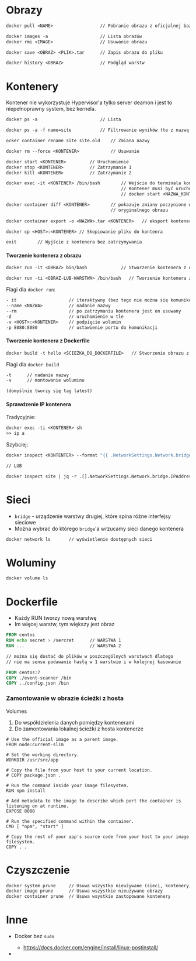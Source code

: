 # Obrazy

```dockerfile
docker pull <NAME>					// Pobranie obrazu z oficjalnej bazy

docker images -a					// Lista obrazów
docker rmi <IMAGE>					// Usuwanie obrazu

docker save <OBRAZ> <PLIK>.tar		// Zapis obrazu do pliku

docker history <OBRAZ>				// Podgląd warstw
```

# Kontenery

Kontener nie wykorzystuje Hypervisor'a tylko server deamon i jest to niepełnoprawny system, bez kernela.

```dockerfile
docker ps -a						// Lista

docker ps -a -f name=site			// Filtrowanie wyników (te z nazwą site)

ocker container rename site site.old	// Zmiana nazwy

docker rm --force <KONTENER>			// Usuwanie

docker start <KONTENER>			// Uruchomienie
docker stop <KONTENER>			// Zatrzymanie 1
docker kill <KONTENER>			// Zatrzymanie 2

docker exec -it <KONTENER> /bin/bash		// Wejście do terminala kontenera
											// Kontener musi być uruchomiony
											// docker start <NAZWA_KONTENERA>

docker container diff <KONTENER>		// pokazuje zmiany poczynione wzgledem 
										// oryginalnego obrazu
										
docker container export -o <NAZWA>.tar <KONTENER>	// eksport kontenera do pliku

docker cp <HOST>:<KONTENER>	// Skopiowanie pliku do kontenra

exit		// Wyjście z kontenera bez zatrzymywania
```

#### Tworzenie kontenera z obrazu

```dockerfile
docker run -it <OBRAZ> bin/bash				// Stworzenie kontenera z obrazu

docker run -ti <OBRAZ-LUB-WARSTWA> /bin/bash   // Tworzenie kontenera z konkretnej warstwy
```

Flagi dla `docker run`:

```dockerfile
- it					// iteraktywny (bez tego nie można się komunikować przez terminal)
--name <NAZWA>			// nadanie nazwy
--rm					// po zatrzymaniu kontenera jest on usuwany
-d						// uruchomienie w tle
-v <HOST>:<KONTENER>	// podpięcie wolumin
-p 8080:8080			// ustawienie portu do komunikacji
```

#### Tworzenie kontenera z Dockerfile

```dockerfile
docker build -t hello <ŚCIEŻKA_DO_DOCKERFILE>	// Stworzenie obrazu z Dockerfile
```


Flagi dla `docker build`


```dockerfile
-t		// nadanie nazwy
-v		// montowanie woluminu

(domyślnie tworzy się tag latest)
```

#### Sprawdzenie IP kontenera

Tradycyjnie:

```dockerfile
docker exec -ti <KONTENER> sh
>> ip a
```

Szybciej:

```dockerfile
docker inspect <KONTENTER> --format "{{ .NetworkSettings.Network.bridge.IPAddress }}"

// LUB

docker inspect site | jq -r .[].NetworkSettings.Network.bridge.IPAddress
```

# Sieci

* `bridge` - urządzenie warstwy drugiej, które spina różne interfejsy sieciowe
* Można wybrać do którego `bridge`'a wrzucamy sieci danego kontenera

```dockerfile
docker network ls		// wyświetlenie dostępnych sieci
```

# Woluminy

```dockerfile
docker volume ls		
```

# Dockerfile

* Każdy RUN tworzy nową warstwę
* Im więcej warstw, tym większy jest obraz



```dockerfile
FROM centos
RUN echo secret > /sercret  	// WARSTWA 1
RUN ...                     	// WARSTWA 2

// można się dostać do plików w poszczególnych warstwach dlatego
// nie ma sensu podawanie hasłą w 1 warstwie i w kolejnej kasowanie
```



```dockerfile
FROM centos:7
COPY ./event-scanner /bin
COPY ../config.json /bin
```



### Zamontowanie w obrazie ścieżki z hosta

Volumes
1. Do współdzielenia danych pomiędzy kontenerami
2. Do zamontowania lokalnej ścieżki z hosta kontenerze








```docker
# Use the official image as a parent image.
FROM node:current-slim

# Set the working directory.
WORKDIR /usr/src/app

# Copy the file from your host to your current location.
# COPY package.json .

# Run the command inside your image filesystem.
RUN npm install

# Add metadata to the image to describe which port the container is listening on at runtime.
EXPOSE 8080

# Run the specified command within the container.
CMD [ "npm", "start" ]

# Copy the rest of your app's source code from your host to your image filesystem.
COPY . .
```

# Czyszczenie

```dockerfile
docker system prune		// Usuwa wszystko nieużywane (sieci, kontenery, obrazy, chache)
docker image prune		// Usuwa wszystkie nieużywane obrazy
docker container prune	// Usuwa wsystkie zastopowane kontenery
```

# Inne

* Docker bez `sudo`
  * https://docs.docker.com/engine/install/linux-postinstall/

* 